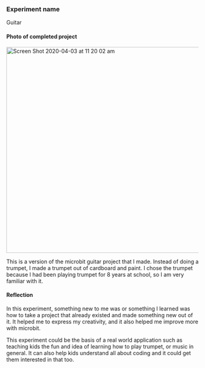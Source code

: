 ### Experiment name ###

Guitar

#### Photo of completed project ####

<img width="538" alt="Screen Shot 2020-04-03 at 11 20 02 am" src="https://user-images.githubusercontent.com/62127270/78314498-774be800-759d-11ea-9c9a-0aaaf3a86d41.png">

This is a version of the microbit guitar project that I made. Instead of doing a trumpet, I made a trumpet out of cardboard and paint. I chose the trumpet because I had been playing trumpet for 8 years at school, so I am very familiar with it. 

#### Reflection ####

In this experiment, something new to me was or something I learned was how to take a project that already existed and made something new out of it. It helped me to express my creativity, and it also helped me improve more with microbit. 

This experiment could be the basis of a real world application such as teaching kids the fun and idea of learning how to play trumpet, or music in general. It can also help kids understand all about coding and it could get them interested in that too. 
